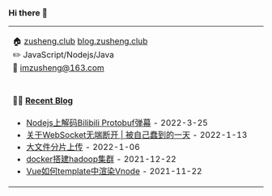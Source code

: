 ### Hi there 👋

<!--
**imzusheng/imzusheng** is a ✨ _special_ ✨ repository because its `README.md` (this file) appears on your GitHub profile.

Here are some ideas to get you started:

- 🔭 I’m currently working on ...
- 🌱 I’m currently learning ...
- 👯 I’m looking to collaborate on ...
- 🤔 I’m looking for help with ...
- 💬 Ask me about ...
- 📫 How to reach me: ...
- 😄 Pronouns: ...
- ⚡ Fun fact: ...
-->

<table>
<tr>
<td valign="middle" width="50%">

:house: [zusheng.club](https://zusheng.club) [blog.zusheng.club](https://blog.zusheng.club)<br/>
:pencil2: JavaScript/Nodejs/Java<br/>
:email: imzusheng@163.com<br/>

</td>

<tr>
<td valign="top" width="50%">

#### 🤹‍♀️ <a href="https://blog.zusheng.club/" target="_blank">Recent Blog</a>

<!-- START_SECTION:blog -->
* <a href='https://blog.zusheng.club/Blog/Detail?_id=623d8f194c5813a16dccfe8f' target='_blank'>Nodejs上解码Bilibili Protobuf弹幕</a> - 2022-3-25
* <a href='https://blog.zusheng.club/Blog/Detail?_id=61dfabfa4c5813a16dccfe88' target='_blank'>关于WebSocket无端断开 | 被自己蠢到的一天</a> - 2022-1-13
* <a href='https://blog.zusheng.club/Blog/Detail?_id=61d5bea64c5813a16dccfe85' target='_blank'>大文件分片上传</a> - 2022-1-06
* <a href='https://blog.zusheng.club/Blog/Detail?_id=61c2a7cb32b36a6dd9e211cf' target='_blank'>docker搭建hadoop集群</a> - 2021-12-22
* <a href='https://blog.zusheng.club/Blog/Detail?_id=6199cc88e85dfe01832d1ec1' target='_blank'>Vue如何template中渲染Vnode</a> - 2021-11-22
<!-- END_SECTION:blog -->

</td>
</tr>
</table>


